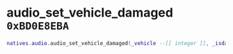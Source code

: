 # audio_set_vehicle_damaged `0xBD0E8EBA`

```lua
natives.audio.audio_set_vehicle_damaged(_vehicle --[[ integer ]], _isdamaged --[[ boolean ]])
```